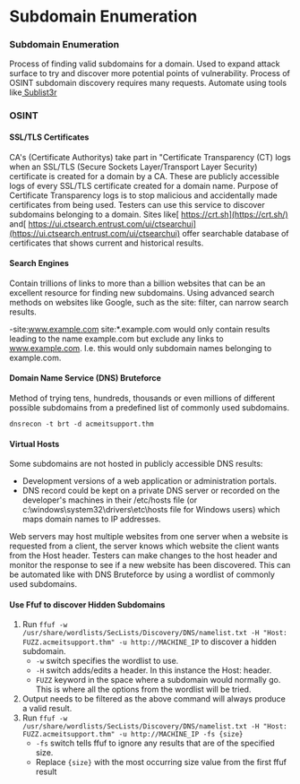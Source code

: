 # Subdomain Enumeration

### **Subdomain Enumeration** <a href="#jcs2n77r8ro" id="jcs2n77r8ro"></a>

Process of finding valid subdomains for a domain.  Used to expand attack surface to try and discover more potential points of vulnerability.  Process of OSINT subdomain discovery requires many requests.  Automate using tools like[ Sublist3r](https://github.com/aboul3la/Sublist3r)

### **OSINT** <a href="#ipr8iwsn7pxo" id="ipr8iwsn7pxo"></a>

#### **SSL/TLS Certificates** <a href="#lki9beii6rki" id="lki9beii6rki"></a>

CA's (Certificate Authoritys) take part in "Certificate Transparency (CT) logs when an SSL/TLS (Secure Sockets Layer/Transport Layer Security) certificate is created for a domain by a CA.  These are publicly accessible logs of every SSL/TLS certificate created for a domain name.  Purpose of Certificate Transparency logs is to stop malicious and accidentally made certificates from being used.  Testers can use this service to discover subdomains belonging to a domain.  Sites like[ https://crt.sh](https://crt.sh/) and[ https://ui.ctsearch.entrust.com/ui/ctsearchui](https://ui.ctsearch.entrust.com/ui/ctsearchui) offer searchable database of certificates that shows current and historical results.

#### **Search Engines** <a href="#id-4e6lkbpiope0" id="id-4e6lkbpiope0"></a>

Contain trillions of links to more than a billion websites that can be an excellent resource for finding new subdomains.  Using advanced search methods on websites like Google, such as the site: filter, can narrow search results.

\-site:www.example.com site:\*.example.com would only contain results leading to the name example.com but exclude any links to www.example.com.  I.e. this would only subdomain names belonging to example.com.

#### **Domain Name Service (DNS) Bruteforce** <a href="#lbilbniiele9" id="lbilbniiele9"></a>

Method of trying tens, hundreds, thousands or even millions of different possible subdomains from a predefined list of commonly used subdomains.

`dnsrecon -t brt -d acmeitsupport.thm`

#### **Virtual Hosts** <a href="#rjeg5rbp27x2" id="rjeg5rbp27x2"></a>

Some subdomains are not hosted in publicly accessible DNS results:

* Development versions of a web application or administration portals.
* DNS record could be kept on a private DNS server or recorded on the developer's machines in their /etc/hosts file (or c:\windows\system32\drivers\etc\hosts file for Windows users) which maps domain names to IP addresses.

Web servers may host multiple websites from one server when a website is requested from a client, the server knows which website the client wants from the Host header.  Testers can make changes to the host header and monitor the response to see if a new website has been discovered.  This can be automated like with DNS Bruteforce by using a wordlist of commonly used subdomains.

#### **Use Ffuf to discover Hidden Subdomains** <a href="#hubemk5c46xq" id="hubemk5c46xq"></a>

1. Run `ffuf -w /usr/share/wordlists/SecLists/Discovery/DNS/namelist.txt -H "Host: FUZZ.acmeitsupport.thm" -u http://MACHINE_IP` to discover a hidden subdomain.
   * `-w` switch specifies the wordlist to use.
   * `-H` switch adds/edits a header.  In this instance the Host: header.
   * `FUZZ` keyword in the space where a subdomain would normally go.  This is where all the options from the wordlist will be tried.
2. Output needs to be filtered as the above command will always produce a valid result.
3. Run `ffuf -w /usr/share/wordlists/SecLists/Discovery/DNS/namelist.txt -H "Host: FUZZ.acmeitsupport.thm" -u http://MACHINE_IP -fs {size}`
   * `-fs` switch tells ffuf to ignore any results that are of the specified size.
   * Replace `{size}` with the most occurring size value from the first ffuf result
